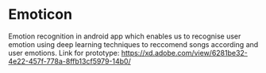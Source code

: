 # Emoticon
Emotion recognition in android app which enables us to recognise user emotion using deep learning techniques to reccomend songs according and user emotions.
Link for prototype:
https://xd.adobe.com/view/6281be32-4e22-457f-778a-8ffb13cf5979-14b0/
